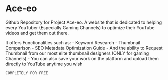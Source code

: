 # Ace-eo
Github Repository for Project Ace-eo.
A website that is dedicated to helping every YouTuber (Especially Gaming Channels) to optimize their YouTube videos and get them out there.

It offers Functionalities such as:
    - Keyword Research
    - Thumbnail Comparison
    - SEO Metadata Optimization Guide
    - And the ability to Request Thumbnail from our most elite thumbnail designers (ONLY for gaming Channels)
    - You can also save your work on the platform and upload them directly to YouTube anytime you wish 
    
    COMPLETELY FOR FREE
